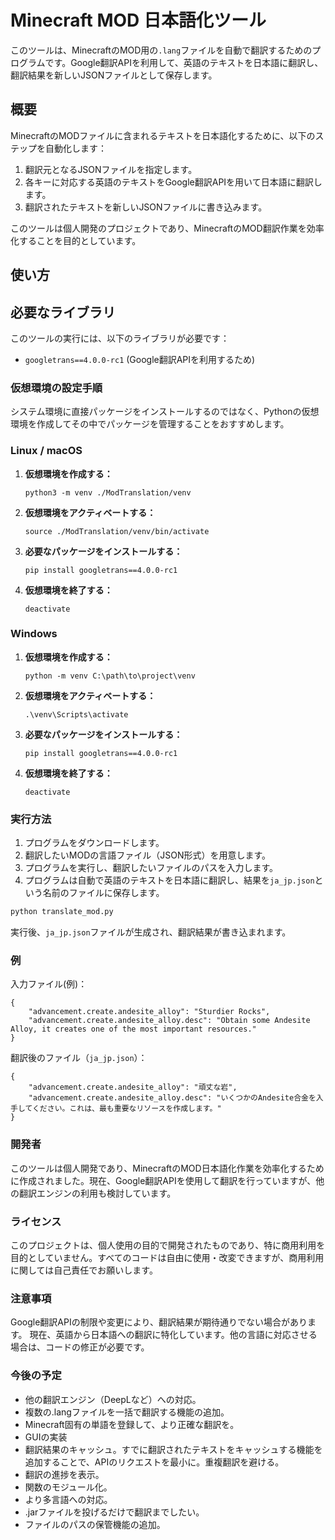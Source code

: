 # Minecraft MOD 日本語化ツール

このツールは、MinecraftのMOD用の`.lang`ファイルを自動で翻訳するためのプログラムです。Google翻訳APIを利用して、英語のテキストを日本語に翻訳し、翻訳結果を新しいJSONファイルとして保存します。

## 概要

MinecraftのMODファイルに含まれるテキストを日本語化するために、以下のステップを自動化します：

1. 翻訳元となるJSONファイルを指定します。
2. 各キーに対応する英語のテキストをGoogle翻訳APIを用いて日本語に翻訳します。
3. 翻訳されたテキストを新しいJSONファイルに書き込みます。

このツールは個人開発のプロジェクトであり、MinecraftのMOD翻訳作業を効率化することを目的としています。

## 使い方

## 必要なライブラリ

このツールの実行には、以下のライブラリが必要です：

- `googletrans==4.0.0-rc1` (Google翻訳APIを利用するため)

### 仮想環境の設定手順

システム環境に直接パッケージをインストールするのではなく、Pythonの仮想環境を作成してその中でパッケージを管理することをおすすめします。

### Linux / macOS  
<ol>
    <li><b>仮想環境を作成する：</b></li>
    <pre><code>python3 -m venv ./ModTranslation/venv</code></pre>
    <li><b>仮想環境をアクティベートする：</b></li>
    <pre><code>source ./ModTranslation/venv/bin/activate</code></pre>
    <li><b>必要なパッケージをインストールする：</b></li>
    <pre><code>pip install googletrans==4.0.0-rc1</code></pre>
    <li><b>仮想環境を終了する：</b></li>
    <pre><code>deactivate</code></pre>
</ol>

### Windows
<ol>
    <li><b>仮想環境を作成する：</b></li>
    <pre><code>python -m venv C:\path\to\project\venv</code></pre>
    <li><b>仮想環境をアクティベートする：</b></li>
    <pre><code>.\venv\Scripts\activate</code></pre>
    <li><b>必要なパッケージをインストールする：</b></li>
    <pre><code>pip install googletrans==4.0.0-rc1</code></pre>
    <li><b>仮想環境を終了する：</b></li>
    <pre><code>deactivate</code></pre>
</ol>





### 実行方法

1. プログラムをダウンロードします。
2. 翻訳したいMODの言語ファイル（JSON形式）を用意します。
3. プログラムを実行し、翻訳したいファイルのパスを入力します。
4. プログラムは自動で英語のテキストを日本語に翻訳し、結果を`ja_jp.json`という名前のファイルに保存します。

```bash
python translate_mod.py
```
実行後、`ja_jp.json`ファイルが生成され、翻訳結果が書き込まれます。

### 例
入力ファイル(例)：

```
{
    "advancement.create.andesite_alloy": "Sturdier Rocks",
    "advancement.create.andesite_alloy.desc": "Obtain some Andesite Alloy, it creates one of the most important resources."
}
```
翻訳後のファイル（`ja_jp.json`）：

```
{
    "advancement.create.andesite_alloy": "頑丈な岩",
    "advancement.create.andesite_alloy.desc": "いくつかのAndesite合金を入手してください。これは、最も重要なリソースを作成します。"
}
```
### 開発者

このツールは個人開発であり、MinecraftのMOD日本語化作業を効率化するために作成されました。現在、Google翻訳APIを使用して翻訳を行っていますが、他の翻訳エンジンの利用も検討しています。

### ライセンス

このプロジェクトは、個人使用の目的で開発されたものであり、特に商用利用を目的としていません。すべてのコードは自由に使用・改変できますが、商用利用に関しては自己責任でお願いします。

### 注意事項

Google翻訳APIの制限や変更により、翻訳結果が期待通りでない場合があります。
現在、英語から日本語への翻訳に特化しています。他の言語に対応させる場合は、コードの修正が必要です。

### 今後の予定

- 他の翻訳エンジン（DeepLなど）への対応。
- 複数の.langファイルを一括で翻訳する機能の追加。
- Minecraft固有の単語を登録して、より正確な翻訳を。
- GUIの実装
- 翻訳結果のキャッシュ。すでに翻訳されたテキストをキャッシュする機能を追加することで、APIのリクエストを最小に。重複翻訳を避ける。
- 翻訳の進捗を表示。
- 関数のモジュール化。
- より多言語への対応。
- .jarファイルを投げるだけで翻訳までしたい。
- ファイルのパスの保管機能の追加。
